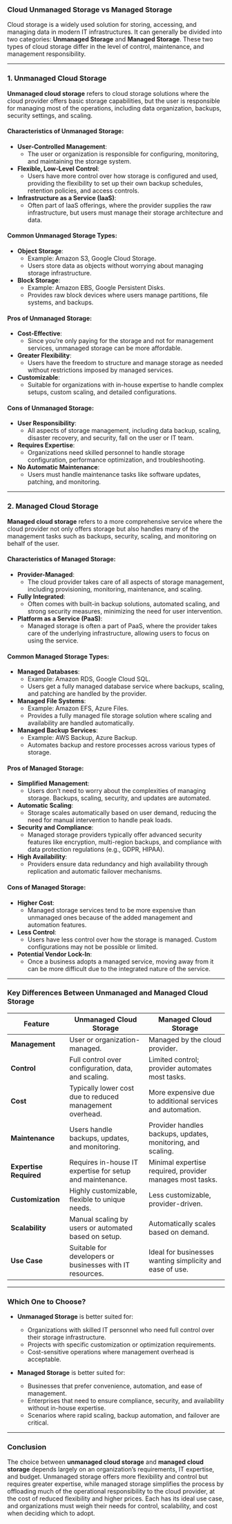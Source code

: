 ### **Cloud Unmanaged Storage vs Managed Storage**

Cloud storage is a widely used solution for storing, accessing, and managing data in modern IT infrastructures. It can generally be divided into two categories: **Unmanaged Storage** and **Managed Storage**. These two types of cloud storage differ in the level of control, maintenance, and management responsibility.

---

### **1. Unmanaged Cloud Storage**

**Unmanaged cloud storage** refers to cloud storage solutions where the cloud provider offers basic storage capabilities, but the user is responsible for managing most of the operations, including data organization, backups, security settings, and scaling.

#### **Characteristics of Unmanaged Storage**:
- **User-Controlled Management**:
  - The user or organization is responsible for configuring, monitoring, and maintaining the storage system.
- **Flexible, Low-Level Control**:
  - Users have more control over how storage is configured and used, providing the flexibility to set up their own backup schedules, retention policies, and access controls.
- **Infrastructure as a Service (IaaS)**:
  - Often part of IaaS offerings, where the provider supplies the raw infrastructure, but users must manage their storage architecture and data.
  
#### **Common Unmanaged Storage Types**:
- **Object Storage**:
  - Example: Amazon S3, Google Cloud Storage.
  - Users store data as objects without worrying about managing storage infrastructure.
- **Block Storage**:
  - Example: Amazon EBS, Google Persistent Disks.
  - Provides raw block devices where users manage partitions, file systems, and backups.
  
#### **Pros of Unmanaged Storage**:
- **Cost-Effective**:
  - Since you’re only paying for the storage and not for management services, unmanaged storage can be more affordable.
- **Greater Flexibility**:
  - Users have the freedom to structure and manage storage as needed without restrictions imposed by managed services.
- **Customizable**:
  - Suitable for organizations with in-house expertise to handle complex setups, custom scaling, and detailed configurations.

#### **Cons of Unmanaged Storage**:
- **User Responsibility**:
  - All aspects of storage management, including data backup, scaling, disaster recovery, and security, fall on the user or IT team.
- **Requires Expertise**:
  - Organizations need skilled personnel to handle storage configuration, performance optimization, and troubleshooting.
- **No Automatic Maintenance**:
  - Users must handle maintenance tasks like software updates, patching, and monitoring.

---

### **2. Managed Cloud Storage**

**Managed cloud storage** refers to a more comprehensive service where the cloud provider not only offers storage but also handles many of the management tasks such as backups, security, scaling, and monitoring on behalf of the user.

#### **Characteristics of Managed Storage**:
- **Provider-Managed**:
  - The cloud provider takes care of all aspects of storage management, including provisioning, monitoring, maintenance, and scaling.
- **Fully Integrated**:
  - Often comes with built-in backup solutions, automated scaling, and strong security measures, minimizing the need for user intervention.
- **Platform as a Service (PaaS)**:
  - Managed storage is often a part of PaaS, where the provider takes care of the underlying infrastructure, allowing users to focus on using the service.

#### **Common Managed Storage Types**:
- **Managed Databases**:
  - Example: Amazon RDS, Google Cloud SQL.
  - Users get a fully managed database service where backups, scaling, and patching are handled by the provider.
- **Managed File Systems**:
  - Example: Amazon EFS, Azure Files.
  - Provides a fully managed file storage solution where scaling and availability are handled automatically.
- **Managed Backup Services**:
  - Example: AWS Backup, Azure Backup.
  - Automates backup and restore processes across various types of storage.

#### **Pros of Managed Storage**:
- **Simplified Management**:
  - Users don’t need to worry about the complexities of managing storage. Backups, scaling, security, and updates are automated.
- **Automatic Scaling**:
  - Storage scales automatically based on user demand, reducing the need for manual intervention to handle peak loads.
- **Security and Compliance**:
  - Managed storage providers typically offer advanced security features like encryption, multi-region backups, and compliance with data protection regulations (e.g., GDPR, HIPAA).
- **High Availability**:
  - Providers ensure data redundancy and high availability through replication and automatic failover mechanisms.
  
#### **Cons of Managed Storage**:
- **Higher Cost**:
  - Managed storage services tend to be more expensive than unmanaged ones because of the added management and automation features.
- **Less Control**:
  - Users have less control over how the storage is managed. Custom configurations may not be possible or limited.
- **Potential Vendor Lock-In**:
  - Once a business adopts a managed service, moving away from it can be more difficult due to the integrated nature of the service.

---

### **Key Differences Between Unmanaged and Managed Cloud Storage**

| **Feature**             | **Unmanaged Cloud Storage**                                | **Managed Cloud Storage**                                  |
|-------------------------|------------------------------------------------------------|------------------------------------------------------------|
| **Management**           | User or organization-managed.                              | Managed by the cloud provider.                             |
| **Control**              | Full control over configuration, data, and scaling.        | Limited control; provider automates most tasks.            |
| **Cost**                 | Typically lower cost due to reduced management overhead.   | More expensive due to additional services and automation.   |
| **Maintenance**          | Users handle backups, updates, and monitoring.             | Provider handles backups, updates, monitoring, and scaling. |
| **Expertise Required**   | Requires in-house IT expertise for setup and maintenance.  | Minimal expertise required, provider manages most tasks.    |
| **Customization**        | Highly customizable, flexible to unique needs.             | Less customizable, provider-driven.                        |
| **Scalability**          | Manual scaling by users or automated based on setup.       | Automatically scales based on demand.                      |
| **Use Case**             | Suitable for developers or businesses with IT resources.   | Ideal for businesses wanting simplicity and ease of use.    |

---

### **Which One to Choose?**

- **Unmanaged Storage** is better suited for:
  - Organizations with skilled IT personnel who need full control over their storage infrastructure.
  - Projects with specific customization or optimization requirements.
  - Cost-sensitive operations where management overhead is acceptable.

- **Managed Storage** is better suited for:
  - Businesses that prefer convenience, automation, and ease of management.
  - Enterprises that need to ensure compliance, security, and availability without in-house expertise.
  - Scenarios where rapid scaling, backup automation, and failover are critical.

---

### **Conclusion**

The choice between **unmanaged cloud storage** and **managed cloud storage** depends largely on an organization’s requirements, IT expertise, and budget. Unmanaged storage offers more flexibility and control but requires greater expertise, while managed storage simplifies the process by offloading much of the operational responsibility to the cloud provider, at the cost of reduced flexibility and higher prices. Each has its ideal use case, and organizations must weigh their needs for control, scalability, and cost when deciding which to adopt.

